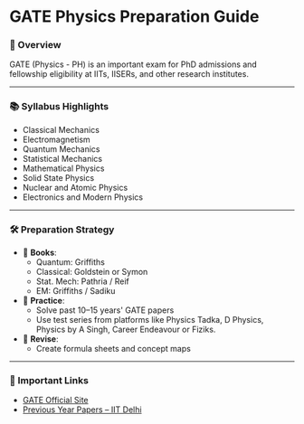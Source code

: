 # GATE Physics Preparation Guide

### 📘 Overview

GATE (Physics - PH) is an important exam for PhD admissions and fellowship eligibility at IITs, IISERs, and other research institutes.

---

### 📚 Syllabus Highlights
- Classical Mechanics
- Electromagnetism
- Quantum Mechanics
- Statistical Mechanics
- Mathematical Physics
- Solid State Physics
- Nuclear and Atomic Physics
- Electronics and Modern Physics

---

### 🛠 Preparation Strategy

- 📖 **Books**:
  - Quantum: Griffiths
  - Classical: Goldstein or Symon
  - Stat. Mech: Pathria / Reif
  - EM: Griffiths / Sadiku
- 🧠 **Practice**:
  - Solve past 10–15 years' GATE papers
  - Use test series from platforms like Physics Tadka, D Physics, Physics by A Singh, Career Endeavour or Fiziks.
- 🔁 **Revise**:
  - Create formula sheets and concept maps

---

### 📝 Important Links
- [GATE Official Site](https://gate.iitkgp.ac.in/)
- [Previous Year Papers – IIT Delhi](https://gate.iitd.ac.in/)
